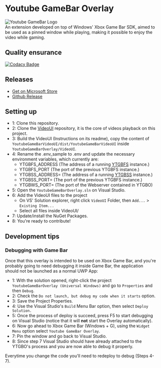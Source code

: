 # Youtube GameBar Overlay
![Youtube GameBar Logo](https://github.com/MarconiGRF/YoutubeGameBarOverlay/blob/master/Assets/SplashScreen.scale-200.png)  
An extension developed on top of Windows' Xbox Game Bar SDK, aimed to be used as a pinned window while playing, making it possible to enjoy the video while gaming. 

## Quality ensurance
[![Codacy Badge](https://app.codacy.com/project/badge/Grade/1b625ef3f7fb4f7182c781e5e6b2706d)](https://www.codacy.com/manual/MarconiGRF/YoutubeGameBarOverlay?utm_source=github.com&amp;utm_medium=referral&amp;utm_content=MarconiGRF/YoutubeGameBarOverlay&amp;utm_campaign=Badge_Grade)

## Releases
* [Get on Microsoft Store](https://www.microsoft.com/store/productId/9NK7J3V4LZS6)
* [Github Release](https://github.com/MarconiGRF/YoutubeGameBarOverlay/releases)

## Setting up
* 1: Clone this repository.  
* 2: Clone the [VideoUI](https://github.com/MarconiGRF/YoutubeGameBarVideoUI) repository, it is the core of videos playback on this project.  
* 3: Build the VideoUI (Instructions on its readme), copy the content of `YoutubeGameBarVideoUI/dist/YoutubeGameBarVideoUI` inside `YoutubeGameBarOverlay/VideoUI`.  
* 4: Rename the .env_sample to .env and update the necessary environment variables, which currently are:
    *  YTGBFS_ADDRESS (The address of a running [YTGBFS](https://github.com/MarconiGRF/YoutubeGameBarFeedbackServer) instance.)
    *  YTGBFS_PORT (The port of the previous YTGBFS instance.)
    *  YTGBSS_ADDRESS= (The address of a running [YTGBSS](https://github.com/MarconiGRF/YoutubeGameBarSearchServer) instance.)
    *  YTGBSS_PORT= (The port of the previous YTGBFS instance.)
    *  YTGBWS_PORT= (The port of the Webserver contained in YTGBO)
* 5: Open the `YoutubeGameBarOverlay.sln` on Visual Studio.  
* 6: Add the VideoUI files to the project
    * On VS' Solution explorer, right click `VideoUI` Folder, then `Add...` > `Existing Item...`
    * Select all files inside VideoUI/
* 7: Update/install the NuGet Packages.  
* 8: You're ready to contribute!

## Development tips
### Debugging with Game Bar
Once that this overlay is intended to be used on Xbox Game Bar, and you're probably going to need debugging it inside Game Bar, the application should not be launched as a normal UWP App:  

* 1: With the solution opened, right-click the project `YoutubeGameBarOverlay (Universal Windows)` and go to `Properties` and then `Debug`.  
* 2: Check the `Do not launch, but debug my code when it starts` option.  
* 3: Save the Project Properties.  
* 4: Use the Visual Studio's `Build` Menu Bar option, then select `Deploy Solution.`  
* 5: Once the process of deploy is succeed, press F5 to start debugging on Visual Studio (notice that it will **not** start the Overlay automatically).  
* 6: Now go ahead to Xbox Game Bar (Windows + G), using the `Widget Menu` option select `Youtube GameBar Overlay`.  
* 7: Pin the window and go back to Visual Studio.  
* 8: Since step 7 Visual Studio should have already attached to the YTGBO's process and you are now able to debug it properly.

Everytime you change the code you'll need to redeploy to debug (Steps 4-7).

